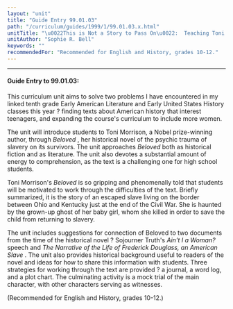 ```yaml
---
layout: "unit"
title: "Guide Entry 99.01.03"
path: "/curriculum/guides/1999/1/99.01.03.x.html"
unitTitle: "\u0022This is Not a Story to Pass On\u0022:  Teaching Toni Morrison's Beloved"
unitAuthor: "Sophie R. Bell"
keywords: ""
recommendedFor: "Recommended for English and History, grades 10-12."
---
```

<body>
<hr/>
<h4>
Guide Entry to 99.01.03:
</h4>
This curriculum unit aims to solve two problems I have encountered in my linked tenth grade Early American Literature and Early United States History classes this year ? finding texts about American history that interest teenagers, and expanding the course's curriculum to include more women.
<p>
The unit will introduce students to Toni Morrison, a Nobel prize-winning author, through
<i>
Beloved
</i>
, her historical novel of the psychic trauma of slavery on its survivors.  The unit approaches
<i>
Beloved
</i>
both as historical fiction and as literature.  The unit also devotes a substantial amount of energy to comprehension, as the text is a challenging one for high school students.
</p>
<p>
Toni Morrison's
<i>
Beloved
</i>
is so gripping and phenomenally told that students will be motivated to work through the difficulties of the text.  Briefly summarized, it is the story of an escaped slave living on the border between Ohio and Kentucky just at the end of the Civil War.  She is haunted by the grown-up ghost of her baby girl, whom she killed in order to save the child from returning to slavery.
</p>
<p>
The unit includes suggestions for connection of Beloved to two documents from the time of the historical novel ? Sojourner Truth's
<i>
Ain't I a Woman?
</i>
speech and
<i>
The Narrative of the Life of Frederick Douglass, an American Slave
</i>
.   The unit also provides historical background useful to readers of the novel and ideas for how to share this information with students.  Three strategies for working through the text are provided ? a journal, a word log, and a plot chart.  The culminating activity is a mock trial of the main character, with other characters serving as witnesses.
</p>
<p>
(Recommended for English and History, grades 10-12.)
</p>
</body>